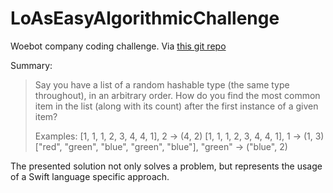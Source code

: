 # LoAsEasyAlgorithmicChallenge

Woebot company coding challenge. Via [this git repo](https://gist.github.com/dmoreh/ba524ec60c99920d5c7e6adf9cdf8dee/)

Summary:

>Say you have a list of a random hashable type (the same type throughout), in an arbitrary order.
>How do you find the most common item in the list (along with its count) after the first instance of a given item?
>
>Examples:
>[1, 1, 1, 2, 3, 4, 4, 1], 2 -> (4, 2)
>[1, 1, 1, 2, 3, 4, 4, 1], 1 -> (1, 3)
>["red", "green", "blue", "green", "blue"], "green" -> ("blue", 2)


The presented solution not only solves a problem, but represents the usage of a Swift language specific approach.
